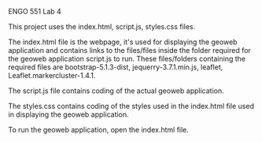 ENGO 551 Lab 4 

This project uses the index.html, script.js, styles.css files.

The index.html file is the webpage, it's used for displaying the geoweb application and contains links to the files/files inside the folder required for the geoweb application script.js to run. These files/folders containing the required files are bootstrap-5.1.3-dist, jequerry-3.7.1.min.js, leaflet, Leaflet.markercluster-1.4.1.

The script.js file contains coding of the actual geoweb application. 

The styles.css contains coding of the styles used in the index.html file used in displaying the geoweb application. 

To run the geoweb application, open the index.html file.
 

